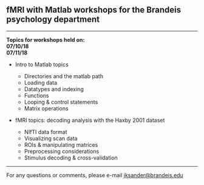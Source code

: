## fMRI with Matlab workshops for the Brandeis psychology department 




-----------------------------
**Topics for workshops held on:**  
**07/10/18**  
**07/11/18**  


* Intro to Matlab topics
  * Directories and the matlab path  
  * Loading data
  * Datatypes and indexing
  * Functions 
  * Looping & control statements
  * Matrix operations  


* fMRI topics: decoding analysis with the Haxby 2001 dataset
  * NIfTI data format 
  * Visualizing scan data 
  * ROIs & manipulating matrices 
  * Preprocessing considerations
  * Stimulus decoding & cross-validation
-----------------------------
For any questions or comments, please e-mail jksander@brandeis.edu
